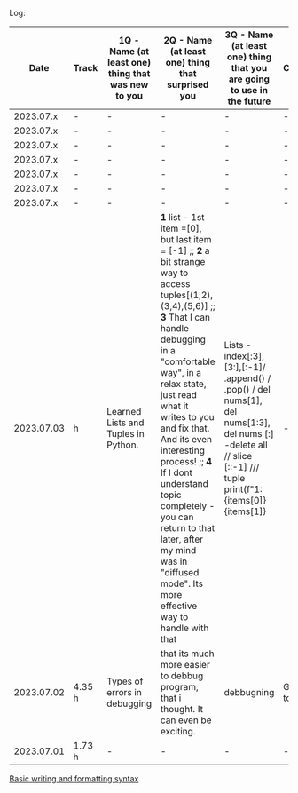 Log: 

| Date          | Track | 1Q - Name (at least one) thing that was new to you  | 2Q - Name (at least one) thing that surprised you | 3Q - Name (at least one) thing that you are going to use in the future | Comment |
| ------------- | ------------- | ------------- | ------------- | ------------- | ------------- |
| 2023.07.x  | - | - | - | - | - |
| 2023.07.x  | - | - | - | - | - |
| 2023.07.x  | - | - | - | - | - |
| 2023.07.x  | - | - | - | - | - |
| 2023.07.x  | - | - | - | - | - |
| 2023.07.x  | - | - | - | - | - |
| 2023.07.x  | - | - | - | - | - |
| 2023.07.03 |  h | Learned Lists and Tuples in Python.  | **1** list - 1st item =[0], but last item = [-1] ;; **2** a bit strange way to access tuples[(1,2),(3,4),(5,6)] ;; **3** That I can handle debugging in a "comfortable way", in a relax state, just read what it writes to you and fix that. And its even interesting process! ;; **4** If I dont understand topic completely - you can return to that later, after my mind was in "diffused mode". Its more effective way to handle with that | Lists - index[:3],[3:],[:-1]/ .append() / .pop() / del nums[1], del nums[1:3], del nums [:] -delete all // slice [::-1] /// tuple print(f"1:{items[0]}{items[1]}| - |
| 2023.07.02 | 4.35 h | Types of errors in debugging | that its much more easier to debbug program, that i thought. It can even be exciting. | debbugning | Good job today :D |
| 2023.07.01 | 1.73 h | - | - | - | - |



[Basic writing and formatting syntax](https://docs.github.com/en/get-started/writing-on-github/getting-started-with-writing-and-formatting-on-github/basic-writing-and-formatting-syntax)
